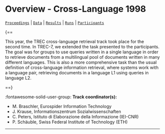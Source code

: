 # Overview - Cross-Language 1998

[`Proceedings`](./proceedings.md) | [`Data`](./data.md) | [`Results`](./results.md) | [`Runs`](./runs.md) | [`Participants`](./participants.md)

{==

This year, the TREC cross-language retrieval track took place for the second time. In TREC-7, we extended the task presented to the participants. The goal was for groups to use queries written in a single language in order to retrieve documents from a multilingual pool of documents written in many different languages. This is also a more comprehensive task than the usual definition of cross-language information retrieval, where systems work with a language pair, retrieving documents in a language L1 using queries in language L2.

==}

:fontawesome-solid-user-group: **Track coordinator(s):**

- M. Braschler, Eurospider Information Technology 
- J. Krause, Informationszentrum Sozialwissenschaften 
- C. Peters, Istituto di Elaborazione della Informazione (IEI-CNR) 
- P. Schäuble, Swiss Federal Institute of Technology (ETH) 



---

